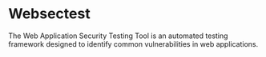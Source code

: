 # Websectest
The Web Application Security Testing Tool is an automated testing framework designed to identify common vulnerabilities in web applications. 
